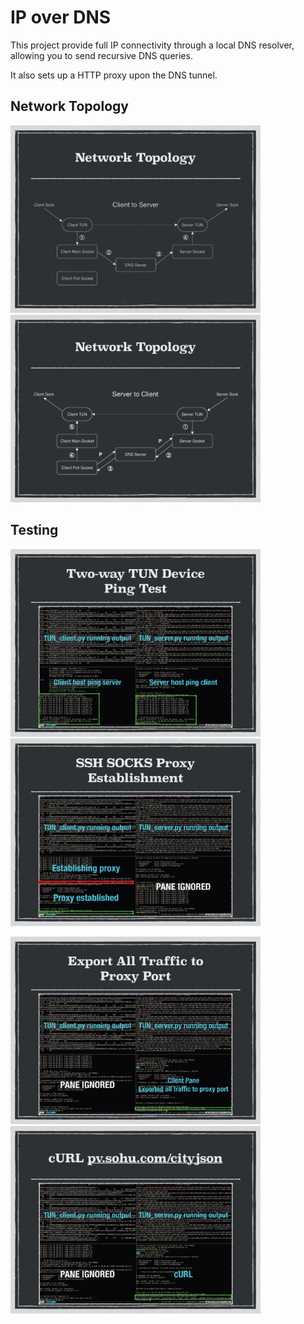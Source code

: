 # IP over DNS

This project provide full IP connectivity through a local DNS resolver, allowing you to send recursive DNS queries.

It also sets up a HTTP proxy upon the DNS tunnel.

## Network Topology


<img src="https://github.com/ShawnHu98/IP_over_DNS/blob/master/fig/client_to_server.png" width="400"/> <img src="https://github.com/ShawnHu98/IP_over_DNS/blob/master/fig/Server_to_client.png" width="400"/>

## Testing


<img src="https://github.com/ShawnHu98/IP_over_DNS/blob/master/fig/test2.png" width="400"/> <img src="https://github.com/ShawnHu98/IP_over_DNS/blob/master/fig/test3.png" width="400"/>


<img src="https://github.com/ShawnHu98/IP_over_DNS/blob/master/fig/test4.png" width="400"/> <img src="https://github.com/ShawnHu98/IP_over_DNS/blob/master/fig/test5.png" width="400"/>
